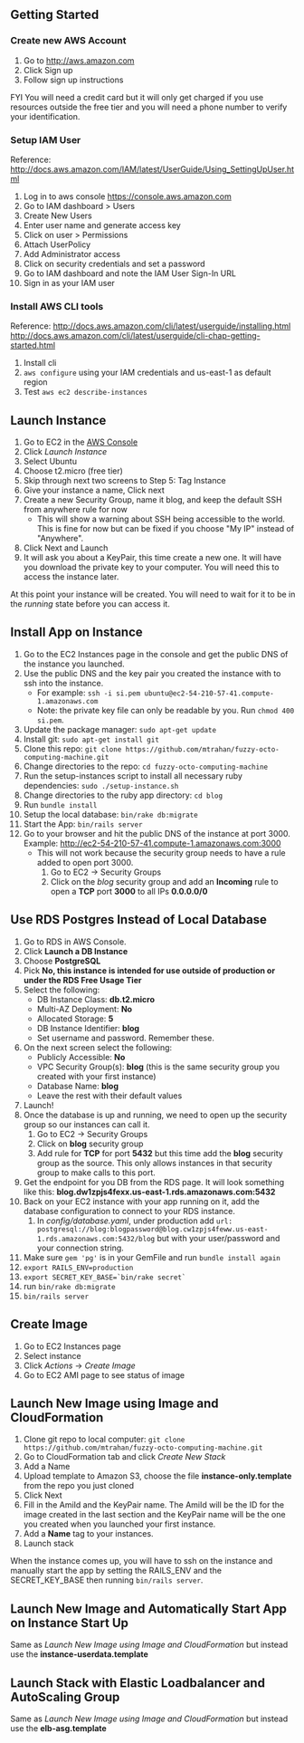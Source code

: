## Getting Started
### Create new AWS Account

1. Go to http://aws.amazon.com
2. Click Sign up
3. Follow sign up instructions

FYI You will need a credit card but it will only get charged if you use resources outside the free tier and you will need a phone number to verify your identification.

### Setup IAM User

Reference: http://docs.aws.amazon.com/IAM/latest/UserGuide/Using_SettingUpUser.html

1. Log in to aws console https://console.aws.amazon.com
2. Go to IAM dashboard > Users
3. Create New Users
4. Enter user name and generate access key
5. Click on user > Permissions
6. Attach UserPolicy
7. Add Administrator access
8. Click on security credentials and set a password
9. Go to IAM dashboard and note the IAM User Sign-In URL
10. Sign in as your IAM user

### Install AWS CLI tools

Reference: http://docs.aws.amazon.com/cli/latest/userguide/installing.html
           http://docs.aws.amazon.com/cli/latest/userguide/cli-chap-getting-started.html

1. Install cli
2. `aws configure` using your IAM credentials and us-east-1 as default region
3. Test `aws ec2 describe-instances`

## Launch Instance

1. Go to EC2 in the [AWS Console](https://console.aws.amazon.com)
2. Click _Launch Instance_
3. Select Ubuntu
4. Choose t2.micro (free tier)
5. Skip through next two screens to Step 5: Tag Instance
6. Give your instance a name, Click next
7. Create a new Security Group, name it blog, and keep the default SSH from anywhere rule for now
    * This will show a warning about SSH being accessible to the world.  This is fine for now but can be fixed if you choose "My IP" instead of "Anywhere".
8. Click Next and Launch
9. It will ask you about a KeyPair, this time create a new one.  It will have you download the private key to your computer.  You will need this to access the instance later.

At this point your instance will be created.  You will need to wait for it to be in the _running_ state before you can access it.


## Install App on Instance

1. Go to the EC2 Instances page in the console and get the public DNS of the instance you launched.
2. Use the public DNS and the key pair you created the instance with to ssh into the instance.
    * For example: `ssh -i si.pem ubuntu@ec2-54-210-57-41.compute-1.amazonaws.com`
    * Note: the private key file can only be readable by you. Run `chmod 400 si.pem`.
3. Update the package manager: `sudo apt-get update`
4. Install git: `sudo apt-get install git`
5. Clone this repo: `git clone https://github.com/mtrahan/fuzzy-octo-computing-machine.git`
6. Change directories to the repo: `cd fuzzy-octo-computing-machine`
7. Run the setup-instances script to install all necessary ruby dependencies: `sudo ./setup-instance.sh`
8. Change directories to the ruby app directory: `cd blog`
9. Run `bundle install`
10. Setup the local database: `bin/rake db:migrate`
11. Start the App: `bin/rails server`
12. Go to your browser and hit the public DNS of the instance at port 3000.  Example: http://ec2-54-210-57-41.compute-1.amazonaws.com:3000
    * This will not work because the security group needs to have a rule added to open port 3000.
        1. Go to EC2 -> Security Groups
        2. Click on the _blog_ security group and add an **Incoming** rule to open a **TCP** port **3000** to all IPs **0.0.0.0/0**

## Use RDS Postgres Instead of Local Database

1. Go to RDS in AWS Console.
2. Click **Launch a DB Instance**
3. Choose **PostgreSQL**
4. Pick **No, this instance is intended for use outside of production or under the RDS Free Usage Tier**
5. Select the following:
    * DB Instance Class: __db.t2.micro__
    * Multi-AZ Deployment: __No__
    * Allocated Storage: __5__
    * DB Instance Identifier: __blog__
    * Set username and password.  Remember these.
6. On the next screen select the following:
    * Publicly Accessible: __No__
    * VPC Security Group(s): __blog__ (this is the same security group you created with your first instance)
    * Database Name: __blog__
    * Leave the rest with their default values
7. Launch!
8. Once the database is up and running, we need to open up the security group so our instances can call it.
    1. Go to EC2 -> Security Groups
    2. Click on __blog__ security group
    3. Add rule for __TCP__ for port __5432__ but this time add the __blog__ security group as the source.  This only allows instances in that security group to make calls to this port.
9. Get the endpoint for you DB from the RDS page.  It will look something like this: __blog.dw1zpjs4fexx.us-east-1.rds.amazonaws.com:5432__
10. Back on your EC2 instance with your app running on it, add the database configuration to connect to your RDS instance.
    1. In _config/database.yaml_, under production add `url: postgresql://blog:blogpassword@blog.cw1zpjs4feww.us-east-1.rds.amazonaws.com:5432/blog` but with your user/password and your connection string.
11. Make sure `gem 'pg'` is in your GemFile and run `bundle install again`
12. `export RAILS_ENV=production`
13. ```export SECRET_KEY_BASE=`bin/rake secret` ```
14. run `bin/rake db:migrate`
15. `bin/rails server`

## Create Image

1. Go to EC2 Instances page
2. Select instance
3. Click _Actions_ -> _Create Image_
4. Go to EC2 AMI page to see status of image

## Launch New Image using Image and CloudFormation

1. Clone git repo to local computer: `git clone https://github.com/mtrahan/fuzzy-octo-computing-machine.git`
2. Go to CloudFormation tab and click *Create New Stack*
3. Add a Name
4. Upload template to Amazon S3, choose the file __instance-only.template__ from the repo you just cloned
5. Click Next
6. Fill in the AmiId and the KeyPair name.  The AmiId will be the ID for the image created in the last section and the KeyPair name will be the one you created when you launched your first instance.
7. Add a **Name** tag to your instances.
8. Launch stack

When the instance comes up, you will have to ssh on the instance and manually start the app by setting the RAILS_ENV and the SECRET_KEY_BASE then running `bin/rails server`.

## Launch New Image and Automatically Start App on Instance Start Up

Same as *Launch New Image using Image and CloudFormation* but instead use the __instance-userdata.template__

## Launch Stack with Elastic Loadbalancer and AutoScaling Group

Same as *Launch New Image using Image and CloudFormation* but instead use the __elb-asg.template__

